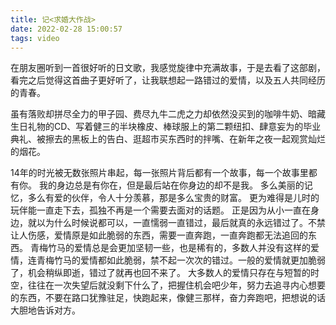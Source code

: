 ```yaml
---
title: 记<求婚大作战>
date: 2022-02-28 15:00:57
tags: video
---
```


在朋友圈听到一首很好听的日文歌，我感觉旋律中充满故事，于是去看了这部剧，看完之后觉得这首曲子更好听了，让我联想起一路错过的爱情，以及五人共同经历的青春。

虽有落败却拼尽全力的甲子园、费尽九牛二虎之力却依然没买到的咖啡牛奶、暗藏生日礼物的CD、写着健三的半块橡皮、棒球服上的第二颗纽扣、肆意妄为的毕业典礼、被擦去的黑板上的告白、逛超市买东西时的拌嘴、在新年之夜一起观赏灿烂的烟花。

14年的时光被无数张照片串起，每一张照片背后都有一个故事，每一个故事里都有你。
我的身边总是有你在，但是最后站在你身边的却不是我。
多么美丽的记忆，多么有爱的伙伴，令人十分羡慕，那是多么宝贵的财富。
更为难得是儿时的玩伴能一直走下去，孤独不再是一个需要去面对的话题。
正是因为从小一直在身边，就以为什么时候说都可以，一直懦弱一直错过，最后就真的永远错过了。不禁让人伤感，爱情原是如此脆弱的东西，需要一直奔跑，一直奔跑都无法追回的东西。
青梅竹马的爱情总是会更加坚韧一些，也是稀有的，多数人并没有这样的爱情，连青梅竹马的爱情都如此脆弱，禁不起一次次的错过。一般的爱情就更加脆弱了，机会稍纵即逝，错过了就再也回不来了。
大多数人的爱情只存在与短暂的时空，往往在一次失望后就没剩下什么了，把握住机会吧少年，努力去追寻内心想要的东西，不要在路口犹豫驻足，快跑起来，像健三那样，奋力奔跑吧，把想说的话大胆地告诉对方。

